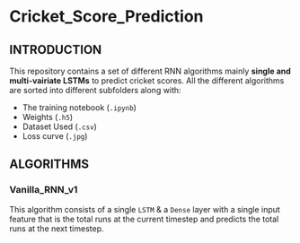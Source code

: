 # Cricket_Score_Prediction

## INTRODUCTION
This repository contains a set of different RNN algorithms mainly **single and multi-vairiate LSTMs** to predict cricket scores. All the different algorithms are sorted into different subfolders along with:
- The training notebook (`.ipynb`)
- Weights (`.h5`)
- Dataset Used (`.csv`)
- Loss curve (`.jpg`)

## ALGORITHMS
### Vanilla_RNN_v1
This algorithm consists of a single `LSTM` & a `Dense` layer with a single input feature that is the total runs at the current timestep and predicts the total runs at the next timestep.   
